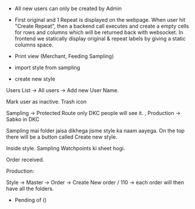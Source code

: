 - All new users can only be created by Admin 

- First original and 1 Repeat is displayed on the webpage. When user hit "Create Repeat", then a backend call executes and create a empty cells for rows and columns which will be returned back with websocket. In frontend we statically display original & repeat labels by giving a static columns space. 

- Print view (Merchant, Feeding Sampling)

- import style from sampling  

- create new style 

Users List -> All users -> Add new User  Name. 

Mark user as inactive. Trash icon

Sampling -> Protected Route only DKC people will see it. , Production -> Sabko in DKC

Sampling mai folder jaisa dikhega jisme style ka naam aayega. On the top there will be a button called Create new style. 

Inside style. Sampling Watchpoints ki sheet hogi. 

Order received. 


Production: 

Style -> Master -> Order -> Create New order / 110 -> each order will then have all the folders. 

- Pending of ()
